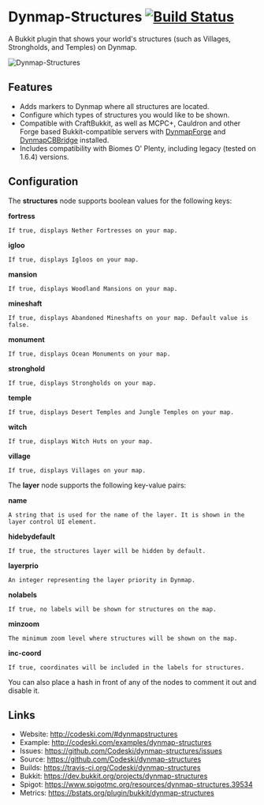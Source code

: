# Dynmap-Structures [![Build Status](https://travis-ci.org/Codeski/dynmap-structures.svg?branch=master)](https://travis-ci.org/Codeski/dynmap-structures)

A Bukkit plugin that shows your world's structures (such as Villages, Strongholds, and Temples) on Dynmap.

![Dynmap-Structures](http://codeski.com/img/dynmapstructures2.png)

## Features

* Adds markers to Dynmap where all structures are located.
* Configure which types of structures you would like to be shown.
* Compatible with CraftBukkit, as well as MCPC+, Cauldron and other Forge based Bukkit-compatible servers with [DynmapForge](http://www.curse.com/mc-mods/minecraft/dynmapforge) and [DynmapCBBridge](http://www.curse.com/mc-mods/minecraft/dynmapcbbridge) installed.
* Includes compatibility with Biomes O' Plenty, including legacy (tested on 1.6.4) versions.

## Configuration

The **structures** node supports boolean values for the following keys:

**fortress**

    If true, displays Nether Fortresses on your map.

**igloo**

    If true, displays Igloos on your map.

**mansion**

    If true, displays Woodland Mansions on your map.

**mineshaft**

    If true, displays Abandoned Mineshafts on your map. Default value is false.

**monument**

    If true, displays Ocean Monuments on your map.

**stronghold**

    If true, displays Strongholds on your map.

**temple**

    If true, displays Desert Temples and Jungle Temples on your map.

**witch**

    If true, displays Witch Huts on your map.

**village**

    If true, displays Villages on your map.

The **layer** node supports the following key-value pairs:

**name**

    A string that is used for the name of the layer. It is shown in the layer control UI element.

**hidebydefault**

    If true, the structures layer will be hidden by default.

**layerprio**

    An integer representing the layer priority in Dynmap.

**nolabels**

    If true, no labels will be shown for structures on the map.

**minzoom**

    The minimum zoom level where structures will be shown on the map.

**inc-coord**

    If true, coordinates will be included in the labels for structures.

You can also place a hash in front of any of the nodes to comment it out and disable it.

## Links

* Website: <http://codeski.com/#dynmapstructures>
* Example: <http://codeski.com/examples/dynmap-structures>
* Issues: <https://github.com/Codeski/dynmap-structures/issues>
* Source: <https://github.com/Codeski/dynmap-structures>
* Builds: <https://travis-ci.org/Codeski/dynmap-structures>
* Bukkit: <https://dev.bukkit.org/projects/dynmap-structures>
* Spigot: <https://www.spigotmc.org/resources/dynmap-structures.39534>
* Metrics: <https://bstats.org/plugin/bukkit/dynmap-structures>
